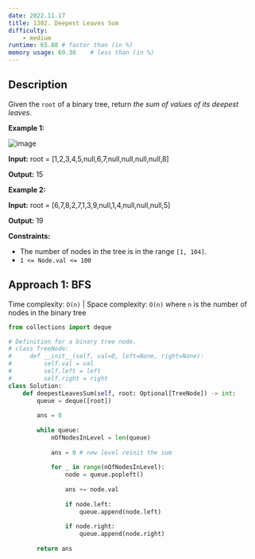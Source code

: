 ```yaml
---
date: 2022.11.17
title: 1302. Deepest Leaves Sum
difficulty:
    - medium
runtime: 65.88 # faster than (in %)
memory usage: 69.30    # less than (in %)
---
```

## Description
Given the `root` of a binary tree, return *the sum of values of its deepest leaves*.

**Example 1:**

![image](https://assets.leetcode.com/uploads/2019/07/31/1483_ex1.png)

**Input:** root = [1,2,3,4,5,null,6,7,null,null,null,null,8]

**Output:** 15

**Example 2:**

**Input:** root = [6,7,8,2,7,1,3,9,null,1,4,null,null,null,5]

**Output:** 19

**Constraints:**


- The number of nodes in the tree is in the range `[1, 104]`.
- `1 <= Node.val <= 100`


## Approach 1: BFS
Time complexity: `O(n)`    |    Space complexity: `O(n)`
where `n` is the number of nodes in the binary tree

``` python
from collections import deque

# Definition for a binary tree node.
# class TreeNode:
#     def __init__(self, val=0, left=None, right=None):
#         self.val = val
#         self.left = left
#         self.right = right
class Solution:
    def deepestLeavesSum(self, root: Optional[TreeNode]) -> int:
        queue = deque([root])
        
        ans = 0
        
        while queue:
            nOfNodesInLevel = len(queue)
            
            ans = 0 # new level reinit the sum
            
            for _ in range(nOfNodesInLevel):
                node = queue.popleft()
                
                ans += node.val
                
                if node.left:
                    queue.append(node.left)
                
                if node.right:
                    queue.append(node.right)
        
        return ans
```